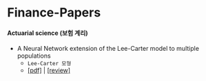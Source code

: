 # Finance-Papers

#### Actuarial science (보험 계리)

- A Neural Network extension of the Lee-Carter model to multiple populations
  - `Lee-Carter 모형`
  - [[pdf]](./papers/Richman_and_Wuthrich_AAS_2021.pdf) | [[review]](./)
